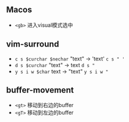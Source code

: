 ## Macos
- `<gb>` 进入visual模式选中

## vim-surround
- `c s $curchar $nechar`  "text" -> 'text' `c s " '`
- `d s $curchar` "text" -> text `d s "`
- `y s i w $char` text -> "text" `y s i w "`

## buffer-movement
- `<gt>` 移动到右边的buffer
- `<gT>` 移动到左边的buffer